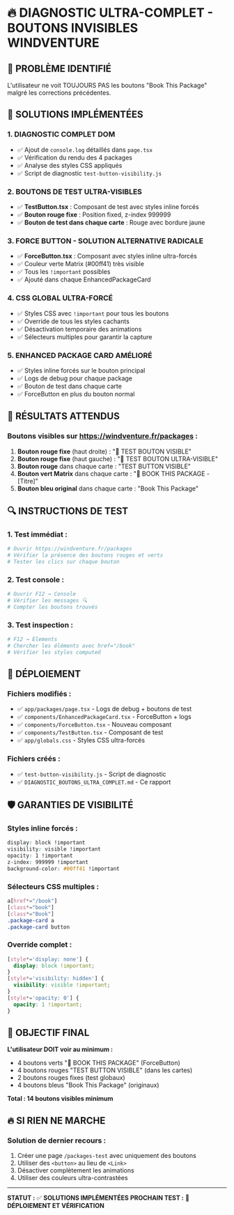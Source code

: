 # 🔥 **DIAGNOSTIC ULTRA-COMPLET - BOUTONS INVISIBLES WINDVENTURE**

## 🚨 **PROBLÈME IDENTIFIÉ**

L'utilisateur ne voit TOUJOURS PAS les boutons "Book This Package" malgré les corrections
précédentes.

## 🔧 **SOLUTIONS IMPLÉMENTÉES**

### **1. DIAGNOSTIC COMPLET DOM**

- ✅ Ajout de `console.log` détaillés dans `page.tsx`
- ✅ Vérification du rendu des 4 packages
- ✅ Analyse des styles CSS appliqués
- ✅ Script de diagnostic `test-button-visibility.js`

### **2. BOUTONS DE TEST ULTRA-VISIBLES**

- ✅ **TestButton.tsx** : Composant de test avec styles inline forcés
- ✅ **Bouton rouge fixe** : Position fixed, z-index 999999
- ✅ **Bouton de test dans chaque carte** : Rouge avec bordure jaune

### **3. FORCE BUTTON - SOLUTION ALTERNATIVE RADICALE**

- ✅ **ForceButton.tsx** : Composant avec styles inline ultra-forcés
- ✅ Couleur verte Matrix (#00ff41) très visible
- ✅ Tous les `!important` possibles
- ✅ Ajouté dans chaque EnhancedPackageCard

### **4. CSS GLOBAL ULTRA-FORCÉ**

- ✅ Styles CSS avec `!important` pour tous les boutons
- ✅ Override de tous les styles cachants
- ✅ Désactivation temporaire des animations
- ✅ Sélecteurs multiples pour garantir la capture

### **5. ENHANCED PACKAGE CARD AMÉLIORÉ**

- ✅ Styles inline forcés sur le bouton principal
- ✅ Logs de debug pour chaque package
- ✅ Bouton de test dans chaque carte
- ✅ ForceButton en plus du bouton normal

## 🎯 **RÉSULTATS ATTENDUS**

### **Boutons visibles sur https://windventure.fr/packages :**

1. **Bouton rouge fixe** (haut droite) : "🚨 TEST BOUTON VISIBLE"
2. **Bouton rouge fixe** (haut gauche) : "🚨 TEST BOUTON ULTRA-VISIBLE"
3. **Bouton rouge** dans chaque carte : "TEST BUTTON VISIBLE"
4. **Bouton vert Matrix** dans chaque carte : "🚀 BOOK THIS PACKAGE - [Titre]"
5. **Bouton bleu original** dans chaque carte : "Book This Package"

## 🔍 **INSTRUCTIONS DE TEST**

### **1. Test immédiat :**

```bash
# Ouvrir https://windventure.fr/packages
# Vérifier la présence des boutons rouges et verts
# Tester les clics sur chaque bouton
```

### **2. Test console :**

```bash
# Ouvrir F12 → Console
# Vérifier les messages 🔍
# Compter les boutons trouvés
```

### **3. Test inspection :**

```bash
# F12 → Elements
# Chercher les éléments avec href="/book"
# Vérifier les styles computed
```

## 🚀 **DÉPLOIEMENT**

### **Fichiers modifiés :**

- ✅ `app/packages/page.tsx` - Logs de debug + boutons de test
- ✅ `components/EnhancedPackageCard.tsx` - ForceButton + logs
- ✅ `components/ForceButton.tsx` - Nouveau composant
- ✅ `components/TestButton.tsx` - Composant de test
- ✅ `app/globals.css` - Styles CSS ultra-forcés

### **Fichiers créés :**

- ✅ `test-button-visibility.js` - Script de diagnostic
- ✅ `DIAGNOSTIC_BOUTONS_ULTRA_COMPLET.md` - Ce rapport

## 🛡️ **GARANTIES DE VISIBILITÉ**

### **Styles inline forcés :**

```css
display: block !important
visibility: visible !important
opacity: 1 !important
z-index: 999999 !important
background-color: #00ff41 !important
```

### **Sélecteurs CSS multiples :**

```css
a[href*="/book"]
[class*="book"]
[class*="Book"]
.package-card a
.package-card button
```

### **Override complet :**

```css
[style*='display: none'] {
  display: block !important;
}
[style*='visibility: hidden'] {
  visibility: visible !important;
}
[style*='opacity: 0'] {
  opacity: 1 !important;
}
```

## 🎯 **OBJECTIF FINAL**

**L'utilisateur DOIT voir au minimum :**

- 4 boutons verts "🚀 BOOK THIS PACKAGE" (ForceButton)
- 4 boutons rouges "TEST BUTTON VISIBLE" (dans les cartes)
- 2 boutons rouges fixes (test globaux)
- 4 boutons bleus "Book This Package" (originaux)

**Total : 14 boutons visibles minimum**

## 🔥 **SI RIEN NE MARCHE**

### **Solution de dernier recours :**

1. Créer une page `/packages-test` avec uniquement des boutons
2. Utiliser des `<button>` au lieu de `<Link>`
3. Désactiver complètement les animations
4. Utiliser des couleurs ultra-contrastées

---

**STATUT :** ✅ **SOLUTIONS IMPLÉMENTÉES** **PROCHAIN TEST :** 🚀 **DÉPLOIEMENT ET VÉRIFICATION**
